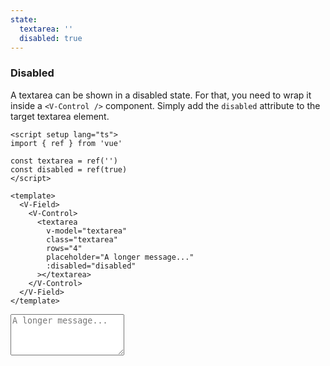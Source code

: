 ```yaml
---
state:
  textarea: ''
  disabled: true
---
```


### Disabled

A textarea can be shown in a disabled state. For that, you need to wrap it
inside a `<V-Control />` component. Simply add the `disabled` attribute
to the target textarea element.

<!--code-->

```vue
<script setup lang="ts">
import { ref } from 'vue'

const textarea = ref('')
const disabled = ref(true)
</script>

<template>
  <V-Field>
    <V-Control>
      <textarea
        v-model="textarea"
        class="textarea"
        rows="4"
        placeholder="A longer message..."
        :disabled="disabled"
      ></textarea>
    </V-Control>
  </V-Field>
</template>
```

<!--/code-->

<!--example-->

<V-Field>
  <V-Control>
    <textarea
      v-model="frontmatter.state.textarea"
      class="textarea"
      rows="4"
      placeholder="A longer message..."
      :disabled="frontmatter.state.disabled"
    ></textarea>
  </V-Control>
</V-Field>

<!--/example-->

